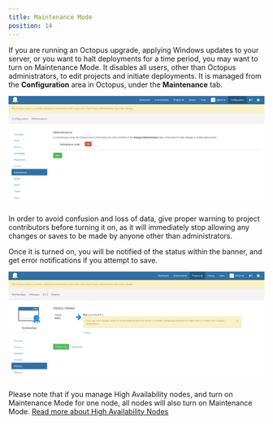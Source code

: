 ```yaml
---
title: Maintenance Mode
position: 14
---
```



If you are running an Octopus upgrade, applying Windows updates to your server, or you want to halt deployments for a time period, you may want to turn on Maintenance Mode. It disables all users, other than Octopus administrators, to edit projects and initiate deployments. It is managed from the **Configuration** area in Octopus, under the **Maintenance** tab.


![](/docs/images/5669968/5865693.png "width=500")


In order to avoid confusion and loss of data, give proper warning to project contributors before turning it on, as it will immediately stop allowing any changes or saves to be made by anyone other than administrators.


Once it is turned on, you will be notified of the status within the banner, and get error notifications if you attempt to save.


![](/docs/images/5669968/5865695.png "width=500")


Please note that if you manage High Availability nodes, and turn on Maintenance Mode for one node, all nodes will also turn on Maintenance Mode. [Read more about High Availability Nodes](http://docs.octopus.com/display/OD/Managing+High+Availability+Nodes)
